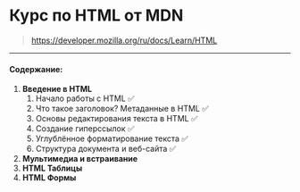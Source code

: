 # Курс по HTML от MDN

> https://developer.mozilla.org/ru/docs/Learn/HTML
___

#### Содержание:

1. **Введение в HTML**
    1. Начало работы с HTML ✅
    2. Что такое заголовок? Метаданные в HTML ✅
    3. Основы редактирования текста в HTML ✅
    4. Создание гиперссылок ✅
    5. Углублённое форматирование текста ✅
    6. Структура документа и веб-сайта ✅
2. **Мультимедиа и встраивание**
3. **HTML Таблицы**
4. **HTML Формы**